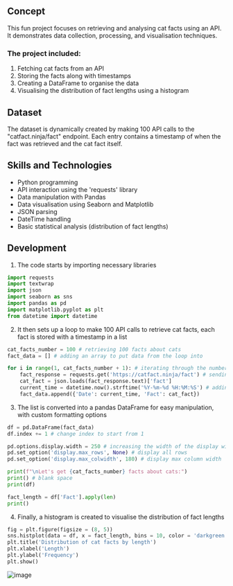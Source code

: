 ## Concept
This fun project focuses on retrieving and analysing cat facts using an API. It demonstrates data collection, processing, and visualisation techniques.

### The project included:

1. Fetching cat facts from an API
2. Storing the facts along with timestamps
3. Creating a DataFrame to organise the data
4. Visualising the distribution of fact lengths using a histogram


## Dataset
The dataset is dynamically created by making 100 API calls to the "catfact.ninja/fact" endpoint. Each entry contains a timestamp of when the fact was retrieved and the cat fact itself.

## Skills and Technologies

- Python programming
- API interaction using the 'requests' library
- Data manipulation with Pandas
- Data visualisation using Seaborn and Matplotlib
- JSON parsing
- DateTime handling
- Basic statistical analysis (distribution of fact lengths)


## Development


1. The code starts by importing necessary libraries
``` python
import requests
import textwrap
import json
import seaborn as sns
import pandas as pd
import matplotlib.pyplot as plt
from datetime import datetime
```
2. It then sets up a loop to make 100 API calls to retrieve cat facts, each fact is stored with a timestamp in a list
``` python
cat_facts_number = 100 # retrieving 100 facts about cats
fact_data = [] # adding an array to put data from the loop into

for i in range(1, cat_facts_number + 1): # iterating through the number of cat facts, starting from 1
    fact_response = requests.get('https://catfact.ninja/fact') # sending get request to api to get the data
    cat_fact = json.loads(fact_response.text)['fact']
    current_time = datetime.now().strftime('%Y-%m-%d %H:%M:%S') # adding current date and time
    fact_data.append({'Date': current_time, 'Fact': cat_fact})
```

3. The list is converted into a pandas DataFrame for easy manipulation, with custom formatting options
``` python
df = pd.DataFrame(fact_data)
df.index += 1 # change index to start from 1

pd.options.display.width = 250 # increasing the width of the display window
pd.set_option('display.max_rows', None) # display all rows
pd.set_option('display.max_colwidth', 180) # display max column width

print(f"\nLet's get {cat_facts_number} facts about cats:")
print() # blank space
print(df)

fact_length = df['Fact'].apply(len)
print()
```
4. Finally, a histogram is created to visualise the distribution of fact lengths
``` python
fig = plt.figure(figsize = (8, 5))
sns.histplot(data = df, x = fact_length, bins = 10, color = 'darkgreen', alpha = 0.7)
plt.title('Distribution of cat facts by length')
plt.xlabel('Length')
plt.ylabel('Frequency')
plt.show()
```
![image](https://github.com/user-attachments/assets/b9a34521-9ef8-4d92-94c3-ee90ba152f36)
